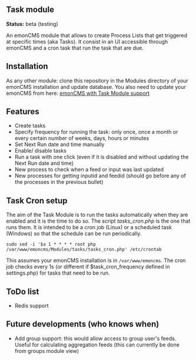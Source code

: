 ## Task module

**Status:** beta (testing)

An emonCMS module that allows to create Process Lists that get triggered at specific times (aka Tasks). It consist in an UI accessible through emonCMS and a cron task that run the task that are due.

## Installation
As any other module: clone this repository in the Modules directory of your emonCMS installation and update database.
You also need to update your emonCMS from here: [emonCMS with Task Module support](https://github.com/carboncoop/emoncms/tree/task_module_support)

## Features
- Create tasks
- Specify frequency for running the task: only once, once a month or every certain number of weeks, days, hours or minutes
- Set Next Run date and time manually
- Enable/ disable tasks
- Run a task with one click (even if it is disabled and without updating the Next Run date and time)
- New process to check when a feed or input was last updated
- New processes for getting inputid and feedid (should go before any of the processes in the previous bullet)

## Task Cron setup
The aim of the Task Module is to run the tasks automatically when they are enabled and it is the time to do so.
The script *tasks_cron.php* is the one that runs them. It is intended to be a cron job (Linux) or a scheduled task (Windows) so that the schedule can be run periodically.
```
sudo sed -i '$a 1 * * * * root php /var/www/emoncms/Modules/tasks/tasks_cron.php' /etc/crontab
```
This assumes your emonCMS installation is in `/var/www/emoncms`. 
The cron job checks every 1s (or different if $task_cron_frequency defined in settings.php) for tasks that need to be run.

## ToDo list
- Redis support

## Future developments (who knows when)
- Add group support: this would allow access to group user's feeds. Useful for calculating aggregation feeds (this can currently be done from groups module view)

